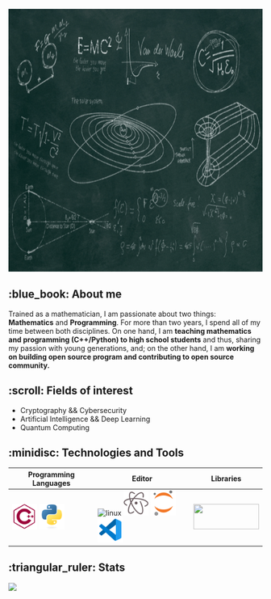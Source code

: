 <p align="center"> <img src="https://github.com/AndryRafam/andryrafam/blob/main/Maths.gif" width="1400" height="520"/>
<h2> :blue_book: About me </h2>

Trained as a mathematician, I am passionate about two things: **Mathematics** and **Programming**. For more than two years, I spend all of my time between both disciplines. On one hand, I am **teaching mathematics and programming (C++/Python) to high school students** and thus, sharing my passion with young generations, and; on the other hand, I am **working on building open source program and contributing to open source community.**

<h2> :scroll: Fields of interest </h2>

* Cryptography && Cybersecurity
* Artificial Intelligence && Deep Learning
* Quantum Computing 
  
<h2> :minidisc: Technologies and Tools </h2>

| Programming Languages | Editor | Libraries |
| --- | --- | --- |
| <img src="https://github.com/devicons/devicon/blob/master/icons/cplusplus/cplusplus-line.svg" width="50" height="50"/> <img src="https://github.com/devicons/devicon/blob/master/icons/python/python-original.svg" width="50" height="50"/> | <img src="https://github.com/simple-icons/simple-icons/blob/develop/icons/linux.svg" alt="linux" width="50" height="50"/> <img src="https://github.com/AndryRafam/andryrafam/blob/main/atom-original.svg" width="50" height="50"/> <img src="https://github.com/devicons/devicon/blob/master/icons/jupyter/jupyter-original.svg" width="50" height="50"> <img src="https://github.com/AndryRafam/andryrafam/blob/main/vscode.png" width="50" height="50"/> | <img src="https://upload.wikimedia.org/wikipedia/commons/2/22/Crypto%2B%2B-logo.png" width="130" height="50"/> |

<h2> :triangular_ruler: Stats </h2>
 
![](https://github-readme-stats.vercel.app/api?username=AndryRafam&show_icons=true&theme=tomorrow)
